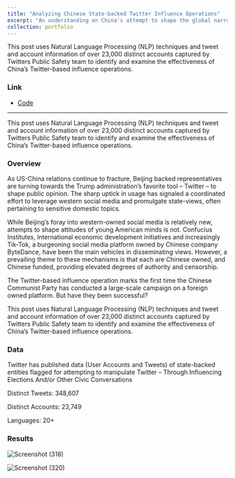 ```yaml
---
title: "Analyzing Chinese State-backed Twitter Influence Operations"
excerpt: "An understanding on China's attempt to shape the global narrative"
collection: portfolio
---
```


This post uses Natural Language Processing (NLP) techniques and tweet and account information of over 23,000 distinct accounts captured by Twitters Public Safety team to identify and examine the effectiveness of China’s Twitter-based influence operations.  


### Link

* [Code](https://github.com/newing21/Python---CCP_Tweet_Analysis)


---

This post uses Natural Language Processing (NLP) techniques and tweet and account information of over 23,000 distinct accounts captured by Twitters Public Safety team to identify and examine the effectiveness of China’s Twitter-based influence operations.

### Overview

As US-China relations continue to fracture, Beijing backed representatives are turning towards the Trump administration’s favorite tool – Twitter – to shape public opinion.   The sharp uptick in usage has signaled a coordinated effort to leverage western social media and promulgate state-views, often pertaining to sensitive domestic topics.  

While Beijing’s foray into western-owned social media is relatively new, attempts to shape attitudes of young American minds is not.  Confucius Institutes, international economic development initiatives and increasingly Tik-Tok, a burgeoning social media platform owned by Chinese company ByteDance, have been the main vehicles in disseminating views.  However, a prevailing theme to these mechanisms is that each are Chinese owned, and Chinese funded, providing elevated degrees of authority and censorship.  

The Twitter-based influence operation marks the first time the Chinese Communist Party has conducted a large-scale campaign on a foreign owned platform.  But have they been successful?

This post uses Natural Language Processing (NLP) techniques and tweet and account information of over 23,000 distinct accounts captured by Twitters Public Safety team to identify and examine the effectiveness of China’s Twitter-based influence operations.  

### Data

Twitter has published data (User Accounts and Tweets) of state-backed entities flagged for attempting to manipulate Twitter – Through Influencing Elections And/or Other Civic Conversations​

Distinct Tweets: 348,607

Distinct Accounts: 23,749 

Languages: 20+



### Results

![Screenshot (318)](https://user-images.githubusercontent.com/54378394/99929089-124e2980-2d09-11eb-9574-8ddb2b6f4432.png)

![Screenshot (320)](https://user-images.githubusercontent.com/54378394/99929230-afa95d80-2d09-11eb-8c1e-58e8a20eb3e0.png)
